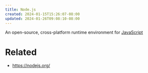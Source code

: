 ```yaml
---
title: Node.js
created: 2024-01-15T15:26:07-08:00
updated: 2024-01-26T09:08:10-08:00
---
```


An open-source, cross-platform runtime environment for [JavaScript](JavaScript.md)

# Related

* https://nodejs.org/
